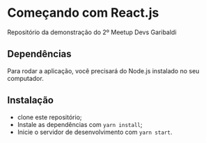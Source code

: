 # Começando com React.js

Repositório da demonstração do 2º Meetup Devs Garibaldi

## Dependências

Para rodar a aplicação, você precisará do Node.js instalado no seu computador.

## Instalação

* clone este repositório;
* Instale as dependências com `yarn install`;
* Inicie o servidor de desenvolvimento com `yarn start`.
